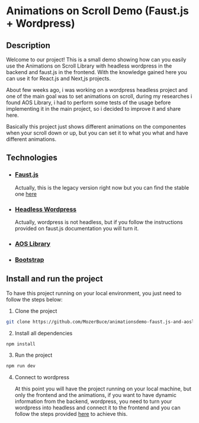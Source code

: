 # Animations on Scroll Demo (Faust.js + Wordpress)

## Description

Welcome to our project! This is a small demo showing how can you easily use the Animations on Scroll Library with headless wordpress in the backend and faust.js in the frontend. With the knowledge gained here you can use it for React.js and Next,js projects.

About few weeks ago, i was working on a wordpress headless project and one of the main goal was to set animations on scroll, during my researches i found AOS Library, i had to perform some tests of the usage before implementing it in the main project, so i decided to improve it and share here.

Basically this project just shows different animations on the componentes when your scroll down or up, but you can set it to what you what and have different animations.

## Technologies
- ### [Faust.js](https://legacy.faustjs.org/)
  Actually, this is the legacy version right now but you can find the stable one [here](https://faustjs.org/) 
- ### [Headless Wordpress](https://wordpress.org/)
  Actually, wordpress is not headless, but if you follow the instructions provided on faust.js documentation you will turn it.
- ### [AOS Library](https://michalsnik.github.io/aos/)
- ### [Bootstrap](https://getbootstrap.com/)

## Install and run the project
   To have this project running on your local environment, you just need to follow the steps below:

1. Clone the project

```bash
git clone https://github.com/MozerBuce/animationsdemo-faust.js-and-aoslibrary.git
```

2. Install all dependencies

```bash
npm install
```

3. Run the project

```bash
npm run dev
```

4. Connect to wordpress
   
   At this point you will have the project running on your local machine, but only the frontend and the animations, if you want to have dynamic information from the backend, wordpress, you need to turn your wordpress into headless and connect it to the frontend and you can follow the steps provided [here](https://legacy.faustjs.org/docs/next/getting-started#connecting-your-wordpress-site) to achieve this.
